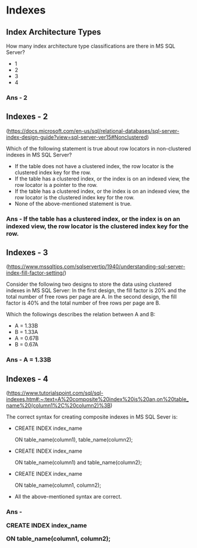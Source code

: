 # Indexes

## Index Architecture Types

How many index architecture type classifications are there in MS SQL Server?

- 1
- 2
- 3
- 4

### Ans - 2

## Indexes - 2
(https://docs.microsoft.com/en-us/sql/relational-databases/sql-server-index-design-guide?view=sql-server-ver15#Nonclustered)

Which of the following statement is true about row locators in non-clustered indexes in MS SQL Server?

- If the table does not have a clustered index, the row locator is the clustered index key for the row.
- If the table has a clustered index, or the index is on an indexed view, the row locator is a pointer to the row.
- If the table has a clustered index, or the index is on an indexed view, the row locator is the clustered index key for the row.
- None of the above-mentioned statement is true.

### Ans - If the table has a clustered index, or the index is on an indexed view, the row locator is the clustered index key for the row.

## Indexes - 3
(https://www.mssqltips.com/sqlservertip/1940/understanding-sql-server-index-fill-factor-setting/)

Consider the following two designs to store the data using clustered indexes in MS SQL Server:
In the first design, the fill factor is 20% and the total number of free rows per page are A.
In the second design, the fill factor is 40% and the total number of free rows per page are B.

Which the followings describes the relation between A and B:
- A = 1.33B
- B = 1.33A
- A = 0.67B
- B = 0.67A

### Ans - A = 1.33B

## Indexes - 4
(https://www.tutorialspoint.com/sql/sql-indexes.htm#:~:text=A%20composite%20index%20is%20an,on%20table_name%20(column1%2C%20column2)%3B)

The correct syntax for creating composite indexes in MS SQL Sever is:

- <p>CREATE INDEX index_name</p> <p>ON table_name(column1), table_name(column2);</p>
- <p>CREATE INDEX index_name</p> <p>ON table_name(column1) and table_name(column2);</p>
- <p>CREATE INDEX index_name</p> <p>ON table_name(column1, column2);</p>
- <p>All the above-mentioned syntax are correct.</p>

### Ans - <p>CREATE INDEX index_name</p> <p>ON table_name(column1, column2);</p>
